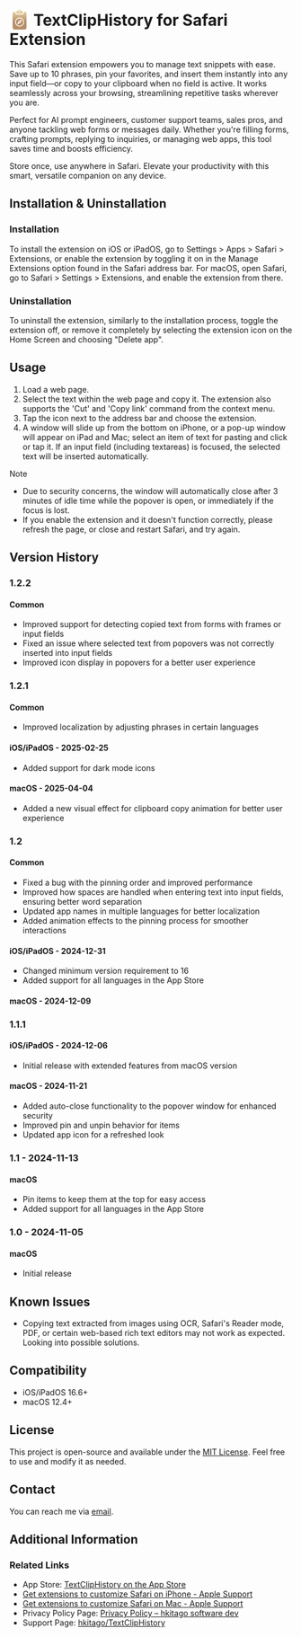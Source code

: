 # <img src="https://raw.githubusercontent.com/hkitago/TextClipHistory/refs/heads/main/Shared%20(App)/Resources/Icon.png" height="36" valign="bottom"/> TextClipHistory for Safari Extension

This Safari extension empowers you to manage text snippets with ease. Save up to 10 phrases, pin your favorites, and insert them instantly into any input field—or copy to your clipboard when no field is active. It works seamlessly across your browsing, streamlining repetitive tasks wherever you are.

Perfect for AI prompt engineers, customer support teams, sales pros, and anyone tackling web forms or messages daily. Whether you're filling forms, crafting prompts, replying to inquiries, or managing web apps, this tool saves time and boosts efficiency.

Store once, use anywhere in Safari. Elevate your productivity with this smart, versatile companion on any device.

## Installation & Uninstallation

### Installation

To install the extension on iOS or iPadOS, go to Settings > Apps > Safari > Extensions, or enable the extension by toggling it on in the Manage Extensions option found in the Safari address bar.
For macOS, open Safari, go to Safari > Settings > Extensions, and enable the extension from there.

### Uninstallation

To uninstall the extension, similarly to the installation process, toggle the extension off, or remove it completely by selecting the extension icon on the Home Screen and choosing "Delete app".

## Usage

1. Load a web page.
2. Select the text within the web page and copy it. The extension also supports the 'Cut' and 'Copy link' command from the context menu.
3. Tap the icon next to the address bar and choose the extension.
4. A window will slide up from the bottom on iPhone, or a pop-up window will appear on iPad and Mac; select an item of text for pasting and click or tap it. If an input field (including textareas) is focused, the selected text will be inserted automatically.

> [!NOTE] 
> - Due to security concerns, the window will automatically close after 3 minutes of idle time while the popover is open, or immediately if the focus is lost.
> - If you enable the extension and it doesn't function correctly, please refresh the page, or close and restart Safari, and try again.

## Version History

### 1.2.2

#### **Common**

- Improved support for detecting copied text from forms with frames or input fields
- Fixed an issue where selected text from popovers was not correctly inserted into input fields
- Improved icon display in popovers for a better user experience

### 1.2.1

#### **Common**

- Improved localization by adjusting phrases in certain languages

#### **iOS/iPadOS** - 2025-02-25

- Added support for dark mode icons

#### **macOS** - 2025-04-04

- Added a new visual effect for clipboard copy animation for better user experience

### 1.2

#### **Common**

- Fixed a bug with the pinning order and improved performance
- Improved how spaces are handled when entering text into input fields, ensuring better word separation
- Updated app names in multiple languages for better localization
- Added animation effects to the pinning process for smoother interactions

#### **iOS/iPadOS** - 2024-12-31

- Changed minimum version requirement to 16
- Added support for all languages in the App Store

#### **macOS** - 2024-12-09

### 1.1.1

#### **iOS/iPadOS** - 2024-12-06

- Initial release with extended features from macOS version

#### **macOS** - 2024-11-21

- Added auto-close functionality to the popover window for enhanced security
- Improved pin and unpin behavior for items
- Updated app icon for a refreshed look

### 1.1 - 2024-11-13

#### **macOS**

- Pin items to keep them at the top for easy access
- Added support for all languages in the App Store

### 1.0 - 2024-11-05

#### **macOS**

- Initial release

## Known Issues

- Copying text extracted from images using OCR, Safari's Reader mode, PDF, or certain web-based rich text editors may not work as expected. Looking into possible solutions.

## Compatibility

- iOS/iPadOS 16.6+
- macOS 12.4+

## License

This project is open-source and available under the [MIT License](LICENSE). Feel free to use and modify it as needed.

## Contact

You can reach me via [email](mailto:hkitago@icloud.com?subject=Support%20for%20TextClipHistory).

## Additional Information

### Related Links

- App Store: [TextClipHistory on the App Store](https://apps.apple.com/app/textcliphistory-for-safari/id6737747660)
- [Get extensions to customize Safari on iPhone - Apple Support](https://support.apple.com/guide/iphone/iphab0432bf6/18.0/ios/18.0)
- [Get extensions to customize Safari on Mac - Apple Support](https://support.apple.com/guide/safari/get-extensions-sfri32508/mac)
- Privacy Policy Page: [Privacy Policy – hkitago software dev](https://hkitago.com/privacy-policy/)
- Support Page: [hkitago/TextClipHistory](https://github.com/hkitago/TextClipHistory/)

